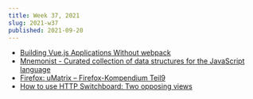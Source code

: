 ```yaml
---
title: Week 37, 2021
slug: 2021-w37
published: 2021-09-20
---
```


- [Building Vue.js Applications Without webpack](https://markus.oberlehner.net/blog/goodbye-webpack-building-vue-applications-without-webpack)
- [Mnemonist - Curated collection of data structures for the JavaScript language](https://yomguithereal.github.io/mnemonist/)
- [Firefox: uMatrix – Firefox-Kompendium Teil9](https://www.kuketz-blog.de/firefox-umatrix-firefox-kompendium-teil9/)
- [How to use HTTP Switchboard: Two opposing views](https://github.com/gorhill/httpswitchboard/wiki/How-to-use-HTTP-Switchboard:-Two-opposing-views)